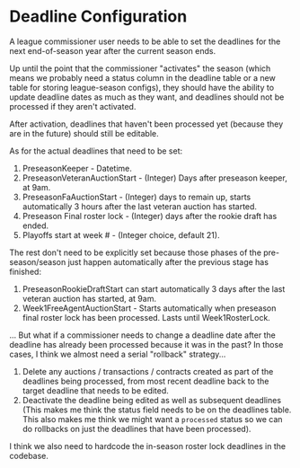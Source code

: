 # Deadline Configuration

A league commissioner user needs to be able to set the deadlines for the next end-of-season year after the current season ends.

Up until the point that the commissioner "activates" the season (which means we probably need a status column in the deadline table or a new table for storing league-season configs), they should have the ability to update deadline dates as much as they want, and deadlines should not be processed if they aren't activated.

After activation, deadlines that haven't been processed yet (because they are in the future) should still be editable.

As for the actual deadlines that need to be set:
1. PreseasonKeeper - Datetime.
2. PreseasonVeteranAuctionStart - (Integer) Days after preseason keeper, at 9am.
3. PreseasonFaAuctionStart - (Integer) days to remain up, starts automatically 3 hours after the last veteran auction has started.
4. Preseason Final roster lock - (Integer) days after the rookie draft has ended.
5. Playoffs start at week # - (Integer choice, default 21).

The rest don't need to be explicitly set because those phases of the pre-season/season just happen automatically after the previous stage has finished:
1. PreseasonRookieDraftStart can start automatically 3 days after the last veteran auction has started, at 9am.
2. Week1FreeAgentAuctionStart - Starts automatically when preseason final roster lock has been processed. Lasts until Week1RosterLock.

... But what if a commissioner needs to change a deadline date after the deadline has already been processed because it was in the past? In those cases, I think we almost need a serial "rollback" strategy...
1. Delete any auctions / transactions / contracts created as part of the deadlines being processed, from most recent deadline back to the target deadline that needs to be edited.
2. Deactivate the deadline being edited as well as subsequent deadlines (This makes me think the status field needs to be on the deadlines table. This also makes me think we might want a `processed` status so we can do rollbacks on just the deadlines that have been processed).

I think we also need to hardcode the in-season roster lock deadlines in the codebase.
